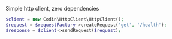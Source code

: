 Simple http client, zero dependencies


```php
$client = new Codin\HttpClient\HttpClient();
$request = $requestFactory->createRequest('get', '/health');
$response = $client->sendRequest($request);
```
